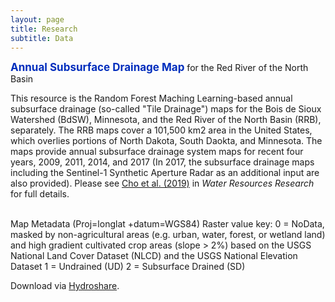 ```yaml
---
layout: page
title: Research
subtitle: Data
---
```

<b><span style="font-size: 17px !important; color: #002dbd;"> Annual Subsurface Drainage Map</span></b> for the Red River of the North Basin

This resource is  the Random Forest Maching Learning-based annual subsurface drainage (so-called "Tile Drainage") maps for the Bois de Sioux Watershed (BdSW), Minnesota, and the Red River of the North Basin (RRB), separately. The RRB maps cover a 101,500 km2 area in the United States, which overlies portions of North Dakota, South Daokta, and Minnesota. The maps provide annual subsurface drainage system maps for recent four years, 2009, 2011, 2014, and 2017 (In 2017, the subsurface drainage maps including the Sentinel-1 Synthetic Aperture Radar as an additional input are also provided). Please see <a href="/pdfs/Cho_etal_2019_WRR_SSD.pdf">Cho et al. (2019)</a> in <i>Water Resources Research</i> for full details.

<br><span style="font-size: 14px !important;"> Map Metadata (Proj=longlat +datum=WGS84)
Raster value key:
0 = NoData, masked by non-agricultural areas (e.g. urban, water, forest, or wetland land) and high gradient cultivated crop areas (slope > 2%) based on the USGS National Land Cover Dataset (NLCD) and the USGS National Elevation Dataset
1 = Undrained (UD)
2 = Subsurface Drained (SD)

Download via <a href="https://www.hydroshare.org/resource/f2f7a9cfbae1451f85b5c0dc3938b9a1/">Hydroshare</a>. 
